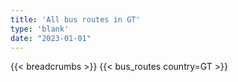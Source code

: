 ```yaml
---
title: 'All bus routes in GT'
type: 'blank'
date: "2023-01-01"
---
```


{{< breadcrumbs >}}
{{< bus_routes country=GT >}}
